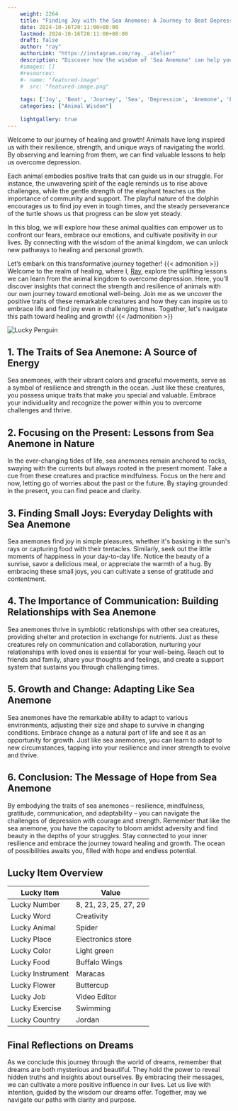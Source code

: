 ```yaml
---
    weight: 2264
    title: "Finding Joy with the Sea Anemone: A Journey to Beat Depression"  # Assuming 'title' column exists
    date: 2024-10-16T20:11:00+08:00
    lastmod: 2024-10-16T20:11:00+08:00
    draft: false
    author: "ray"
    authorLink: "https://instagram.com/ray._.atelier"
    description: "Discover how the wisdom of 'Sea Anemone' can help you overcome depression and find joy in your life journey."
    #images: []
    #resources:
    #- name: "featured-image"
    #  src: "featured-image.png"
    
    tags: ['Joy', 'Beat', 'Journey', 'Sea', 'Depression', 'Anemone', 'Finding']
    categories: ["Animal Wisdom"]
    
    lightgallery: true
---
```

    
Welcome to our journey of healing and growth! Animals have long inspired us with their resilience, strength, and unique ways of navigating the world. By observing and learning from them, we can find valuable lessons to help us overcome depression.

Each animal embodies positive traits that can guide us in our struggle. For instance, the unwavering spirit of the eagle reminds us to rise above challenges, while the gentle strength of the elephant teaches us the importance of community and support. The playful nature of the dolphin encourages us to find joy even in tough times, and the steady perseverance of the turtle shows us that progress can be slow yet steady.

In this blog, we will explore how these animal qualities can empower us to confront our fears, embrace our emotions, and cultivate positivity in our lives. By connecting with the wisdom of the animal kingdom, we can unlock new pathways to healing and personal growth.

Let’s embark on this transformative journey together!
{{< admonition >}}
Welcome to the realm of healing, where I, [Ray](https://instagram.com/ray._.atelier), explore the uplifting lessons we can learn from the animal kingdom to overcome depression. Here, you’ll discover insights that connect the strength and resilience of animals with our own journey toward emotional well-being. Join me as we uncover the positive traits of these remarkable creatures and how they can inspire us to embrace life and find joy even in challenging times. Together, let's navigate this path toward healing and growth!
{{< /admonition >}}

![Lucky Penguin](https://cdn.pixabay.com/photo/2024/09/07/02/34/penguins-9028827_1280.jpg "Lucky Penguin")

## 1. The Traits of Sea Anemone: A Source of Energy
Sea anemones, with their vibrant colors and graceful movements, serve as a symbol of resilience and strength in the ocean. Just like these creatures, you possess unique traits that make you special and valuable. Embrace your individuality and recognize the power within you to overcome challenges and thrive.

## 2. Focusing on the Present: Lessons from Sea Anemone in Nature
In the ever-changing tides of life, sea anemones remain anchored to rocks, swaying with the currents but always rooted in the present moment. Take a cue from these creatures and practice mindfulness. Focus on the here and now, letting go of worries about the past or the future. By staying grounded in the present, you can find peace and clarity.

## 3. Finding Small Joys: Everyday Delights with Sea Anemone
Sea anemones find joy in simple pleasures, whether it's basking in the sun's rays or capturing food with their tentacles. Similarly, seek out the little moments of happiness in your day-to-day life. Notice the beauty of a sunrise, savor a delicious meal, or appreciate the warmth of a hug. By embracing these small joys, you can cultivate a sense of gratitude and contentment.

## 4. The Importance of Communication: Building Relationships with Sea Anemone
Sea anemones thrive in symbiotic relationships with other sea creatures, providing shelter and protection in exchange for nutrients. Just as these creatures rely on communication and collaboration, nurturing your relationships with loved ones is essential for your well-being. Reach out to friends and family, share your thoughts and feelings, and create a support system that sustains you through challenging times.

## 5. Growth and Change: Adapting Like Sea Anemone
Sea anemones have the remarkable ability to adapt to various environments, adjusting their size and shape to survive in changing conditions. Embrace change as a natural part of life and see it as an opportunity for growth. Just like sea anemones, you can learn to adapt to new circumstances, tapping into your resilience and inner strength to evolve and thrive.

## 6. Conclusion: The Message of Hope from Sea Anemone
By embodying the traits of sea anemones – resilience, mindfulness, gratitude, communication, and adaptability – you can navigate the challenges of depression with courage and strength. Remember that like the sea anemone, you have the capacity to bloom amidst adversity and find beauty in the depths of your struggles. Stay connected to your inner resilience and embrace the journey toward healing and growth. The ocean of possibilities awaits you, filled with hope and endless potential.


## Lucky Item Overview
| Lucky Item          | Value              |
|---------------|--------------------|
| Lucky Number        | 8, 21, 23, 25, 27, 29  |
| Lucky Word          | Creativity |
| Lucky Animal        | Spider |
| Lucky Place         | Electronics store     |
| Lucky Color         | Light green     |
| Lucky Food          | Buffalo Wings      |
| Lucky Instrument    | Maracas |
| Lucky Flower        | Buttercup    |
| Lucky Job           | Video Editor       |
| Lucky Exercise      | Swimming  |
| Lucky Country       | Jordan    |


##  Final Reflections on Dreams

As we conclude this journey through the world of dreams, remember that dreams are both mysterious and beautiful. They hold the power to reveal hidden truths and insights about ourselves. By embracing their messages, we can cultivate a more positive influence in our lives. Let us live with intention, guided by the wisdom our dreams offer. Together, may we navigate our paths with clarity and purpose.

